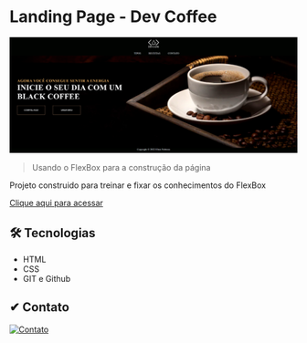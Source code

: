 # Landing Page - Dev Coffee

![preview](./imagens/Landing%20Page.png)

> Usando o FlexBox para a construção da página

Projeto construido para treinar e fixar os conhecimentos do FlexBox

[Clique aqui para acessar](https://eltonobreza.github.io/Dev-Coffee)

## 🛠 Tecnologias

- HTML
- CSS
- GIT e Github

## ✔ Contato

[![Contato](https://img.shields.io/badge/LinkedIn-0077B5?style=for-the-badge&logo=linkedin&logoColor=white)](https://www.linkedin.com/in/elton-nobreza-67029ab5/)